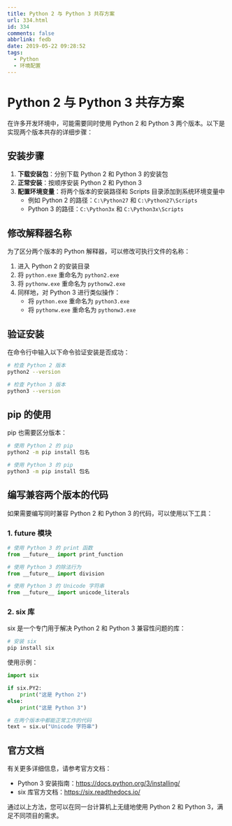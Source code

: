 ```yaml
---
title: Python 2 与 Python 3 共存方案
url: 334.html
id: 334
comments: false
abbrlink: fedb
date: 2019-05-22 09:28:52
tags:
  - Python
  - 环境配置
---
```


# Python 2 与 Python 3 共存方案

在许多开发环境中，可能需要同时使用 Python 2 和 Python 3 两个版本。以下是实现两个版本共存的详细步骤：

## 安装步骤

1. **下载安装包**：分别下载 Python 2 和 Python 3 的安装包
2. **正常安装**：按顺序安装 Python 2 和 Python 3
3. **配置环境变量**：将两个版本的安装路径和 Scripts 目录添加到系统环境变量中
   - 例如 Python 2 的路径：`C:\Python27` 和 `C:\Python27\Scripts`
   - Python 3 的路径：`C:\Python3x` 和 `C:\Python3x\Scripts`

## 修改解释器名称

为了区分两个版本的 Python 解释器，可以修改可执行文件的名称：

1. 进入 Python 2 的安装目录
2. 将 `python.exe` 重命名为 `python2.exe`
3. 将 `pythonw.exe` 重命名为 `pythonw2.exe`
4. 同样地，对 Python 3 进行类似操作：
   - 将 `python.exe` 重命名为 `python3.exe`
   - 将 `pythonw.exe` 重命名为 `pythonw3.exe`

## 验证安装

在命令行中输入以下命令验证安装是否成功：

```bash
# 检查 Python 2 版本
python2 --version

# 检查 Python 3 版本
python3 --version
```

## pip 的使用

pip 也需要区分版本：

```bash
# 使用 Python 2 的 pip
python2 -m pip install 包名

# 使用 Python 3 的 pip
python3 -m pip install 包名
```

## 编写兼容两个版本的代码

如果需要编写同时兼容 Python 2 和 Python 3 的代码，可以使用以下工具：

### 1. __future__ 模块

```python
# 使用 Python 3 的 print 函数
from __future__ import print_function

# 使用 Python 3 的除法行为
from __future__ import division

# 使用 Python 3 的 Unicode 字符串
from __future__ import unicode_literals
```

### 2. six 库

six 是一个专门用于解决 Python 2 和 Python 3 兼容性问题的库：

```bash
# 安装 six
pip install six
```

使用示例：

```python
import six

if six.PY2:
    print("这是 Python 2")
else:
    print("这是 Python 3")

# 在两个版本中都能正常工作的代码
text = six.u("Unicode 字符串")
```

## 官方文档

有关更多详细信息，请参考官方文档：

- Python 3 安装指南：https://docs.python.org/3/installing/
- six 库官方文档：https://six.readthedocs.io/

通过以上方法，您可以在同一台计算机上无缝地使用 Python 2 和 Python 3，满足不同项目的需求。
